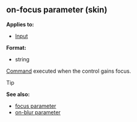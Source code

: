 ## on-focus parameter (skin)

<!-- -->
**Applies to:**
+   [Input](/ref/skin/control/input.md) 
<!-- -->
**Format:**
+   string


[Command](/ref/skin/commands.md) executed when the control
gains focus.

> [!TIP] 
> **See also:**
> +   [focus parameter](/ref/skin/param/focus.md) 
> +   [on-blur parameter](/ref/skin/param/on-blur.md) 